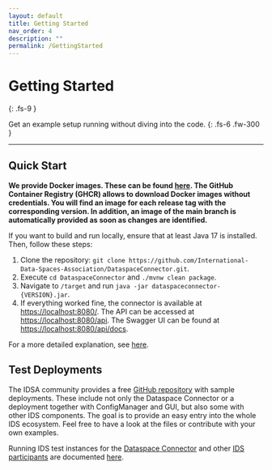 ```yaml
---
layout: default
title: Getting Started
nav_order: 4
description: ""
permalink: /GettingStarted
---
```


# Getting Started
{: .fs-9 }

Get an example setup running without diving into the code.
{: .fs-6 .fw-300 }

---

## Quick Start

**We provide Docker images. These can be found [here](https://github.com/orgs/International-Data-Spaces-Association/packages/container/package/dataspace-connector).
The GitHub Container Registry (GHCR) allows to download Docker images without credentials.
You will find an image for each release tag with the corresponding version. In addition, an image of
the main branch is automatically provided as soon as changes are identified.**

If you want to build and run locally, ensure that at least Java 17 is installed. Then, follow these
steps:

1.  Clone the repository: `git clone https://github.com/International-Data-Spaces-Association/DataspaceConnector.git`.
2.  Execute `cd DataspaceConnector` and `./mvnw clean package`.
3.  Navigate to `/target` and run `java -jar dataspaceconnector-{VERSION}.jar`.
4.  If everything worked fine, the connector is available at
    [https://localhost:8080/](https://localhost:8080/). The API can be accessed at
    [https://localhost:8080/api](https://localhost:8080/api). The Swagger UI can be found at
    [https://localhost:8080/api/docs](https://localhost:8080/api/docs).

For a more detailed explanation, see [here](deployment.md).


## Test Deployments

The IDSA community provides a free
[GitHub repository](https://github.com/International-Data-Spaces-Association/IDS-Deployment-Examples)
with sample deployments. These include not only the Dataspace Connector or a deployment together
with ConfigManager and GUI, but also some with other IDS components. The goal is to provide an easy
entry into the whole IDS ecosystem. Feel free to have a look at the files or contribute with your
own examples.

Running IDS test instances for the [Dataspace Connector](communication.md#test-deployment) and other
[IDS participants](communication/v6/ecosystem.md) are documented [here](communication.md).
